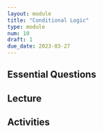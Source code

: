 ```yaml
---
layout: module
title: "Conditional Logic"
type: module
num: 10
draft: 1
due_date: 2023-03-27
---
```



## Essential Questions

## Lecture

## Activities